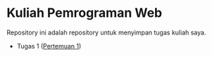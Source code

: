 # Kuliah Pemrograman Web

Repository ini adalah repository untuk menyimpan tugas kuliah saya.

- Tugas 1 ([Pertemuan 1](Pertemuan1/))